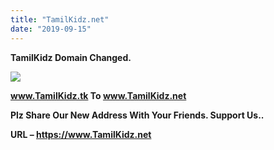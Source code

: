 ```yaml
---
title: "TamilKidz.net"
date: "2019-09-15"
---
```


**TamilKidz Domain Changed.**  

[![](https://1.bp.blogspot.com/-tKyR4xll06U/XX2q3nwbB9I/AAAAAAAACJ8/nod1HPzNdoQM5CcJBvjjnXcCCHCKjHeAgCLcBGAsYHQ/s320/PicsArt_09-14-11.36.29.jpg)](https://1.bp.blogspot.com/-tKyR4xll06U/XX2q3nwbB9I/AAAAAAAACJ8/nod1HPzNdoQM5CcJBvjjnXcCCHCKjHeAgCLcBGAsYHQ/s1600/PicsArt_09-14-11.36.29.jpg)

****www.TamilKidz.tk To www.TamilKidz.net****

****Plz Share Our New Address With Your Friends. Support Us..****

****URL – https://www.TamilKidz.net****
